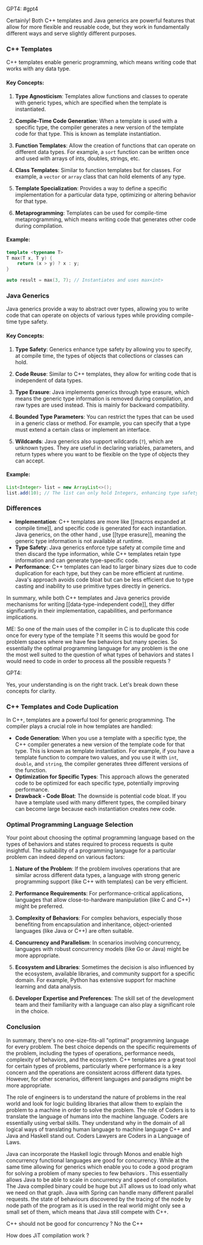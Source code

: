 
GPT4:
#gpt4 

Certainly! Both C++ templates and Java generics are powerful features that allow for more flexible and reusable code, but they work in fundamentally different ways and serve slightly different purposes.

### C++ Templates

C++ templates enable generic programming, which means writing code that works with any data type. 

#### Key Concepts:

1. **Type Agnosticism**: Templates allow functions and classes to operate with generic types, which are specified when the template is instantiated.

2. **Compile-Time Code Generation**: When a template is used with a specific type, the compiler generates a new version of the template code for that type. This is known as template instantiation.

3. **Function Templates**: Allow the creation of functions that can operate on different data types. For example, a `sort` function can be written once and used with arrays of ints, doubles, strings, etc.

4. **Class Templates**: Similar to function templates but for classes. For example, a `vector` or `array` class that can hold elements of any type.

5. **Template Specialization**: Provides a way to define a specific implementation for a particular data type, optimizing or altering behavior for that type.

6. **Metaprogramming**: Templates can be used for compile-time metaprogramming, which means writing code that generates other code during compilation.

#### Example:

```cpp
template <typename T>
T max(T x, T y) {
    return (x > y) ? x : y;
}

auto result = max(3, 7); // Instantiates and uses max<int>
```

### Java Generics

Java generics provide a way to abstract over types, allowing you to write code that can operate on objects of various types while providing compile-time type safety.

#### Key Concepts:

1. **Type Safety**: Generics enhance type safety by allowing you to specify, at compile time, the types of objects that collections or classes can hold.

2. **Code Reuse**: Similar to C++ templates, they allow for writing code that is independent of data types.

3. **Type Erasure**: Java implements generics through type erasure, which means the generic type information is removed during compilation, and raw types are used instead. This is mainly for backward compatibility.

4. **Bounded Type Parameters**: You can restrict the types that can be used in a generic class or method. For example, you can specify that a type must extend a certain class or implement an interface.

5. **Wildcards**: Java generics also support wildcards (`?`), which are unknown types. They are useful in declaring variables, parameters, and return types where you want to be flexible on the type of objects they can accept.

#### Example:

```java
List<Integer> list = new ArrayList<>();
list.add(10); // The list can only hold Integers, enhancing type safety
```

### Differences

- **Implementation**: C++ templates are more like [[macros expanded at compile time]], and specific code is generated for each instantiation. Java generics, on the other hand , use [[type erasure]], meaning the generic type information is not available at runtime.
- **Type Safety**: Java generics enforce type safety at compile time and then discard the type information, while C++ templates retain type information and can generate type-specific code.
- **Performance**: C++ templates can lead to larger binary sizes due to code duplication for each type, but they can be more efficient at runtime. Java's approach avoids code bloat but can be less efficient due to type casting and inability to use primitive types directly in generics.

In summary, while both C++ templates and Java generics provide mechanisms for writing [[data-type-independent code]], they differ significantly in their implementation, capabilities, and performance implications.



ME: 
So one of the main uses of the compiler in C is to duplicate this code once for every type of the template ? It seems this would be good for problem spaces where we have few behaviors but many species. So essentially the optimal programming language for any problem is the one the most well suited to the question of what types of behaviors and states I would need to code in order to process all the possible requests ?


GPT4:

Yes, your understanding is on the right track. Let's break down these concepts for clarity.

### C++ Templates and Code Duplication

In C++, templates are a powerful tool for generic programming. The compiler plays a crucial role in how templates are handled:

- **Code Generation**: When you use a template with a specific type, the C++ compiler generates a new version of the template code for that type. This is known as template instantiation. For example, if you have a template function to compare two values, and you use it with `int`, `double`, and `string`, the compiler generates three different versions of the function.
- **Optimization for Specific Types**: This approach allows the generated code to be optimized for each specific type, potentially improving performance.
- **Drawback - Code Bloat**: The downside is potential code bloat. If you have a template used with many different types, the compiled binary can become large because each instantiation creates new code.

### Optimal Programming Language Selection

Your point about choosing the optimal programming language based on the types of behaviors and states required to process requests is quite insightful. The suitability of a programming language for a particular problem can indeed depend on various factors:

1. **Nature of the Problem**: If the problem involves operations that are similar across different data types, a language with strong generic programming support (like C++ with templates) can be very efficient.

2. **Performance Requirements**: For performance-critical applications, languages that allow close-to-hardware manipulation (like C and C++) might be preferred.

3. **Complexity of Behaviors**: For complex behaviors, especially those benefiting from encapsulation and inheritance, object-oriented languages (like Java or C++) are often suitable.

4. **Concurrency and Parallelism**: In scenarios involving concurrency, languages with robust concurrency models (like Go or Java) might be more appropriate.

5. **Ecosystem and Libraries**: Sometimes the decision is also influenced by the ecosystem, available libraries, and community support for a specific domain. For example, Python has extensive support for machine learning and data analysis.

6. **Developer Expertise and Preferences**: The skill set of the development team and their familiarity with a language can also play a significant role in the choice.

### Conclusion

In summary, there's no one-size-fits-all "optimal" programming language for every problem. The best choice depends on the specific requirements of the problem, including the types of operations, performance needs, complexity of behaviors, and the ecosystem. C++ templates are a great tool for certain types of problems, particularly where performance is a key concern and the operations are consistent across different data types. However, for other scenarios, different languages and paradigms might be more appropriate.




The role of engineers is to understand the nature of problems in the real world and look for logic building libraries that allow them to explain the problem to a machine in order to solve the problem. The role of Coders is to translate the language of humans into the machine language. Coders are essentially using verbal skills. They understand why in the domain of all logical ways of translating human language to machine language C++ and Java and Haskell stand out. Coders  Lawyers are Coders in a Language of Laws.

Java can incorporate the Haskell logic through Monos and enable high concurrency
functional languages are good for concurrency. While at the same time allowing for generics which enable you to code a good program for solving a problem of many species to few behaviors . This essentially allows Java to be able to scale in concurrency and speed of compilation. The Java compiled binary could be huge but JiT allows us to load only what we need on that graph. Java with Spring can handle many different parallel requests. the state of behaviours discovered by the tracing of the node by node path of the program as it is used in the real world might only see a small set of them, which means that Java still compete with C++. 

C++ should not be good for concurrency ? No the C++


How does JiT compilation work ?


